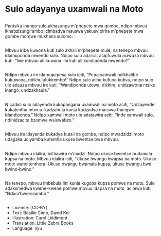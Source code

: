 # Sulo adayanya uxamwali na Moto

##
Pantsiku inango sulo akhazunga
m'phepete mwa gombe, ndipo
mbvuu ikhabzizungirambo
icimbadya mauswa yakusvipirira
m'phepete mwa gombe momwe
mukhana sulomo.

##

##
Mbvuu iribe kuwona kuti sulo akhali
m'phepete mule, na tenepo mbvuu
idamuponda mwendo sulo.
Ndipo sulo adalira, acipfuwula
aciwuza mbvuu kuti: “Iwe mbvuu uli
kuwona lini kuti uli kundiponda
mwendo?”

##
Ndipo mbvuu ire idamupepesa sulo
iciti, “Pepa xamwali ndikhalibe
kukuwona, ndikhululukirembo!”
Ndipo sulo alibe kufuna kubva,
ndipo sulo ule adauza mbvuu ire
kuti, “Wandiponda utowa, dikhira,
unidzawona ntsiku inango,
undzakhaula.”

##
N'cadidi sulo adayenda kukapangana uxamwali na moto aciti, “Udzayende kukatentha
mbvuu ikadzabula kunja kudzadya mauswa thangwe idandiponda.” Ndipo xamwali moto ule
adatawira aciti, “Inde xamwali sulo, ndinidzacita bzomwe walewabzo.”

##
Mbvuu ire idayenda kukadya kutali
na gombe, ndipo mwadzidzi moto
udagaka uciyamba kutentha ukuse
bwentse bwa mbvuu.

##
Ndipo mbvuu idalira, icithawira
m'madzi. Ndipo ukuse bwentse
budamala kupsa na moto.
Mbvuu idalira iciti, “Ukuse bwangu
bwapsa na moto. Ukuse moto
wanditenthera. Ukuse bwangu
bwamala kupsa, ukuse bwangu bwa
bwino-bwino.”

##
Na tenepo, mbvuu imbabula lini kunja kugopa kupsa pomwe na moto.
Sulo adakomedwa kwene-kwene pomwe mbvuu idapsa na moto, acilewa kuti,
“Ndam'bwerezambo.”

##
* License: [CC-BY]
* Text: Basilio Gimo, David Ker
* Illustration: Carol Liddiment
* Translation: Little Zebra Books
* Language: nyu
